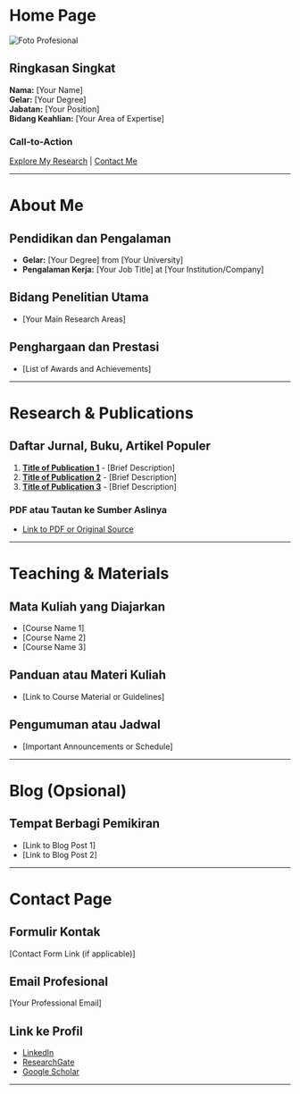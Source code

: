 # Home Page

![Foto Profesional](link-to-your-photo.jpg)

## Ringkasan Singkat
**Nama:** [Your Name]  
**Gelar:** [Your Degree]  
**Jabatan:** [Your Position]  
**Bidang Keahlian:** [Your Area of Expertise]  

### Call-to-Action
[Explore My Research](#research-publications) | [Contact Me](#contact-page)

---

# About Me

## Pendidikan dan Pengalaman
- **Gelar:** [Your Degree] from [Your University]
- **Pengalaman Kerja:** [Your Job Title] at [Your Institution/Company]

## Bidang Penelitian Utama
- [Your Main Research Areas]

## Penghargaan dan Prestasi
- [List of Awards and Achievements]

---

# Research & Publications

## Daftar Jurnal, Buku, Artikel Populer
1. **[Title of Publication 1](link-to-publication-1)** - [Brief Description]
2. **[Title of Publication 2](link-to-publication-2)** - [Brief Description]
3. **[Title of Publication 3](link-to-publication-3)** - [Brief Description]

### PDF atau Tautan ke Sumber Aslinya
- [Link to PDF or Original Source](link-to-source)

---

# Teaching & Materials

## Mata Kuliah yang Diajarkan
- [Course Name 1]
- [Course Name 2]
- [Course Name 3]

## Panduan atau Materi Kuliah
- [Link to Course Material or Guidelines]

## Pengumuman atau Jadwal
- [Important Announcements or Schedule]

---

# Blog (Opsional)

## Tempat Berbagi Pemikiran
- [Link to Blog Post 1]
- [Link to Blog Post 2]

---

# Contact Page

## Formulir Kontak
[Contact Form Link (if applicable)]

## Email Profesional
[Your Professional Email]

## Link ke Profil
- [LinkedIn](link-to-your-linkedin)
- [ResearchGate](link-to-your-researchgate)
- [Google Scholar](link-to-your-google-scholar)

---
